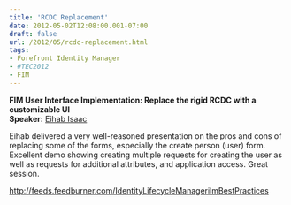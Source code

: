 ```yaml
---
title: 'RCDC Replacement'
date: 2012-05-02T12:08:00.001-07:00
draft: false
url: /2012/05/rcdc-replacement.html
tags: 
- Forefront Identity Manager
- #TEC2012
- FIM
---
```


**FIM User Interface Implementation: Replace the rigid RCDC with a customizable UI  
Speaker:** [Eihab Isaac](http://www.theexpertsconference.com/us/2012/directory-identity/speaker-bios/#eisaac)

Eihab delivered a very well-reasoned presentation on the pros and cons of replacing some of the forms, especially the create person (user) form. Excellent demo showing creating multiple requests for creating the user as well as requests for additional attributes, and application access. Great session.

http://feeds.feedburner.com/IdentityLifecycleManagerilmBestPractices